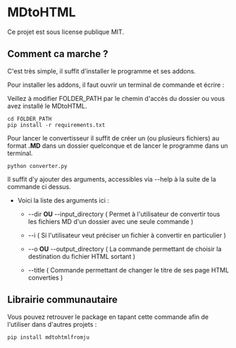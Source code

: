 # MDtoHTML
Ce projet est sous license publique MIT.

## Comment ca marche ?

C'est très simple, il suffit d'installer le programme et ses addons.

Pour installer les addons, il faut ouvrir un terminal de commande et écrire :

Veillez à modifier FOLDER_PATH par le chemin d'accès du dossier ou vous avez installé le MDtoHTML.

```
cd FOLDER_PATH
pip install -r requirements.txt
```

Pour lancer le convertisseur il suffit de créer un (ou plusieurs fichiers) au format **.MD** dans un dossier quelconque et de lancer le programme dans un terminal.

```
python converter.py
```

Il suffit d'y ajouter des arguments, accessibles via --help à la suite de la commande ci dessus.

* Voici la liste des arguments ici :

  * --dir **OU** --input_directory ( Permet à l'utilisateur de convertir tous les fichiers MD d'un dossier avec une seule commande )


  * --i ( Si l'utilisateur veut préciser un fichier à convertir en particulier )


  * --o **OU** --output_directory ( La commande permettant de choisir la destination du fichier HTML sortant )


  * --title ( Commande permettant de changer le titre de ses page HTML converties )

## Librairie communautaire

Vous pouvez retrouver le package en tapant cette commande afin de l'utiliser dans d'autres projets :

```
pip install mdtohtmlfromju
```